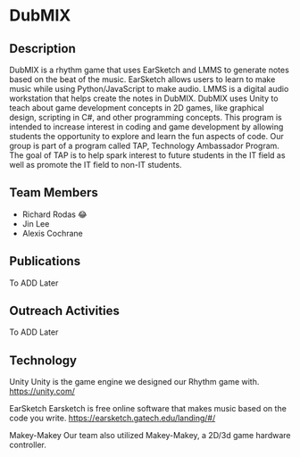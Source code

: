 # DubMIX

## Description
DubMIX is a rhythm game that uses EarSketch and LMMS to generate notes based on the beat of the music. EarSketch allows users to learn to make music while using Python/JavaScript to make audio. LMMS is a digital audio workstation that helps create the notes in DubMIX. DubMIX uses Unity to teach about game development concepts in 2D games, like graphical design, scripting in C#, and other programming concepts. This program is intended to increase interest in coding and game development by allowing students the opportunity to explore and learn the fun aspects of code. Our group is part of a program called TAP, Technology Ambassador Program.
The goal of TAP is to help spark interest to future students in the IT field as well as promote the IT field to non-IT students.

##  Team Members
* Richard Rodas 😂
* Jin Lee
* Alexis Cochrane

## Publications
  To ADD Later

## Outreach Activities
  To ADD Later

## Technology

Unity
Unity is the game engine we designed our Rhythm game with.
https://unity.com/

EarSketch
Earsketch is free online software that makes music based on the code you write.
https://earsketch.gatech.edu/landing/#/

Makey-Makey
Our team also utilized Makey-Makey, a 2D/3d game hardware controller.
